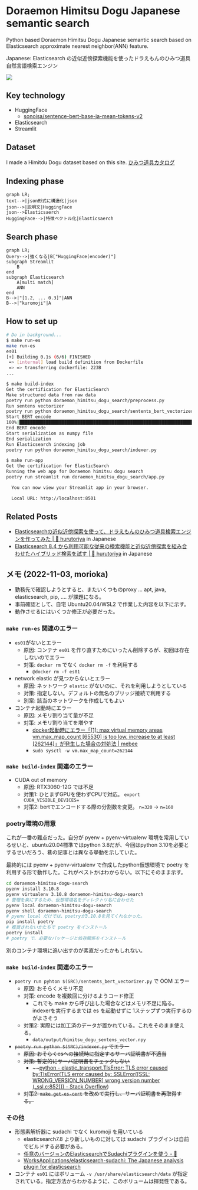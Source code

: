 # Doraemon Himitsu Dogu Japanese semantic search

Python based Doraemon Himitsu Dogu Japanese semantic search based on Elasticsearch approximate nearest neighbor(ANN) feature.

Japanese: Elasticsearch の近似近傍探索機能を使ったドラえもんのひみつ道具自然言語検索エンジン

![](./docs/demo_v1.gif)

## Key technology

- HuggingFace
  - [sonoisa/sentence-bert-base-ja-mean-tokens-v2](https://huggingface.co/sonoisa/sentence-bert-base-ja-mean-tokens-v2)
- Elasticsearch
- Streamlit

## Dataset

I made a Himitdu Dogu dataset based on this site.
[ひみつ道具カタログ](https://www.tv-asahi.co.jp/doraemon/tool/a.html)

## Indexing phase

```mermaid
graph LR;
text-->|json形式に構造化|json
json-->|説明文|HuggingFace
json-->Elasticsaerch
HuggingFace-->|特徴ベクトル化|Elasticsaerch
```

## Search phase

```mermaid
graph LR;
Query-->|強くなる|B["HuggingFace(encoder)"]
subgraph Streamlit
    B
end
subgraph Elasticsearch
    A[multi match]
    ANN
end
B-->|"[1.2, ... 0.3]"|ANN
B-->|"kuromoji"|A
```

## How to set up

```bash
# Do in background...
$ make run-es
make run-es
es01
[+] Building 0.1s (6/6) FINISHED
 => [internal] load build definition from Dockerfile                                                                                                                           0.0s
 => => transferring dockerfile: 223B
...

$ make build-index
Get the certification for ElasticSearch
Make structured data from raw data
poetry run python doraemon_himitsu_dogu_search/preprocess.py
Run sentens vectorizer
poetry run python doraemon_himitsu_dogu_search/sentents_bert_vectorizer.py
Start BERT encode
100%|█████████████████████████████████████████████████████████████████████████████████████████████████████████████████████████████| 41/41 [03:02<00:00,  4.45s/it]
End BERT encode
Start serialization as numpy file
End serialization
Run Elasticsearch indexing job
poetry run python doraemon_himitsu_dogu_search/indexer.py

$ make run-app
Get the certification for ElasticSearch
Running the web app for Doraemon himitsu dogu search
poetry run streamlit run doraemon_himitsu_dogu_search/app.py

  You can now view your Streamlit app in your browser.

  Local URL: http://localhost:8501
```


## Related Posts

- [Elasticsearchの近似近傍探索を使って、ドラえもんのひみつ道具検索エンジンを作ってみた \| 🦅 hurutoriya](https://shunyaueta.com/posts/2022-10-23-2344/) in Japanese
- [Elasticsearch 8\.4 から利用可能な従来の検索機能と近似近傍探索を組み合わせたハイブリッド検索を試す \| 🦅 hurutoriya](https://shunyaueta.com/posts/2022-10-29-2337/) in Japanese

## メモ (2022-11-03, morioka)

- 勤務先で確認しようとすると、またいくつものproxy ... apt, java, elasticsearch, pip, .... が課題になる。
- 事前確認として、自宅 Ubuntu20.04/WSL2 で作業した内容を以下に示す。
- 動作させるにはいくつか修正が必要だった。

### `make run-es` 関連のエラー
- `es01`がないとエラー
  - 原因: コンテナ `es01` を作り直すためにいったん削除するが、初回は存在しないのでエラー
  - 対策: `docker rm` でなく `docker rm -f` を利用する
    -  `@docker rm -f es01` 
- network elastic が見つからないとエラー
  - 原因: ネットワーク `elastic` がないのに、それを利用しようとしている
  - 対策: 指定しない。デフォルトの無名のブリッジ接続で利用する
  - 別案: 該当のネットワークを作成してもよい
- コンテナ起動時にエラー
  - 原因: メモリ割り当て量が不足
  - 対策: メモリ割り当てを増やす
    - [docker起動時にエラー「[1]: max virtual memory areas vm.max_map_count [65530] is too low, increase to at least [262144]」が発生した場合の対処法 | mebee](https://mebee.info/2020/04/13/post-9135/)
    - `sudo sysctl -w vm.max_map_count=262144`

### `make build-index` 関連のエラー

- CUDA out of memory
  - 原因: RTX3060-12G では不足
  - 対策1: ひとまずGPUを使わずCPUで対応。 `export CUDA_VISIBLE_DEVICES=`
  - 対策2: bertでエンコードする際の分割数を変更。 `n=320` -> `n=160`


### poetry環境の用意

これが一番の難点だった。自分が pyenv + pyenv-virtualenv 環境を常用しているせいと、ubuntu20.04標準ではpython 3.8だが、今回はpython 3.10を必要とするせいだろう、巷の記事とは異なる挙動を示していた。

最終的には pyenv + pyenv-virtualenv で作成したpython仮想環境で poetry を利用する形で動作した。これがベストかはわからない。以下にそのまま示す。

```bash
cd doraemon-himitsu-dogu-search
pyenv install 3.10.8
pyenv virtualenv 3.10.8 doraemon-himitsu-dogu-search
# 管理を楽にするため、仮想環境名をディレクトリ名に合わせた
pyenv local doraemon-himitsu-dogu-search
pyenv shell doraemon-himitsu-dogu-search
# pyenv local だけでは、poetryが3.10.8を見てくれなかった。
pip install poetry
# 推奨されないかたちで poetry をインストール
poetry install
# poetry で、必要なパッケージと依存関係をインストール
```

別のコンテナ環境に追い出すのが素直だったかもしれない。

### `make build-index` 関連のエラー
- `poetry run pyhton $(SRC)/sentents_bert_vectorizer.py` で OOM エラー
  - 原因: おそらくメモリ不足
  - 対策: encode を複数回に分けるようコード修正
    - これでも make から呼び出した場合などはメモリ不足に陥る。indexerを実行するまでは es を起動せずに 1ステップずつ実行するのがよさそう
  - 対策2: 実際には加工済のデータが置かれている。これをそのまま使える。
    - `data/output/himitsu_dogu_sentens_vector.npy` 
- ~~`poetry run python $(SRC)/indexer.py` でエラー~~
  - ~~原因: おそらくesへの接続時に指定するサーバ証明書が不適当~~
  - ~~対策: 暫定的にサーバ証明書をチェックしない~~
    - ~~[python - elastic_transport.TlsError: TLS error caused by:TlsError(TLS error caused by: SSLError([SSL: WRONG_VERSION_NUMBER] wrong version number (_ssl.c:852))) - Stack Overflow](https://stackoverflow.com/questions/71805911/elastic-transport-tlserror-tls-error-caused-bytlserrortls-error-caused-by-ss~~
))
  - ~~対策2: `make get-es-cert` を改めて実行し、サーバ証明書を再取得する。~~

### その他
- 形態素解析器に sudachi でなく kuromoji を用いている
  - elasticsearch7.8 より新しいものに対しては sudachi プラグインは自前でビルドする必要がある。
  - [任意のバージョンのElasticsearchでSudachiプラグインを使う - 🤖](https://kotaroooo0-dev.hatenablog.com/entry/elasticsearch712-sudachi)
  - [WorksApplications/elasticsearch-sudachi: The Japanese analysis plugin for elasticsearch](https://github.com/WorksApplications/elasticsearch-sudachi)
- コンテナ `es01` にはボリューム `-v /usr/share/elasticsearch/data` が指定されている。指定方法からわかるように、このボリュームは揮発性である。

